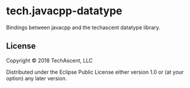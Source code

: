 # tech.javacpp-datatype

Bindings between javacpp and the techascent datatype library.

## License

Copyright © 2018 TechAscent, LLC

Distributed under the Eclipse Public License either version 1.0 or (at
your option) any later version.
